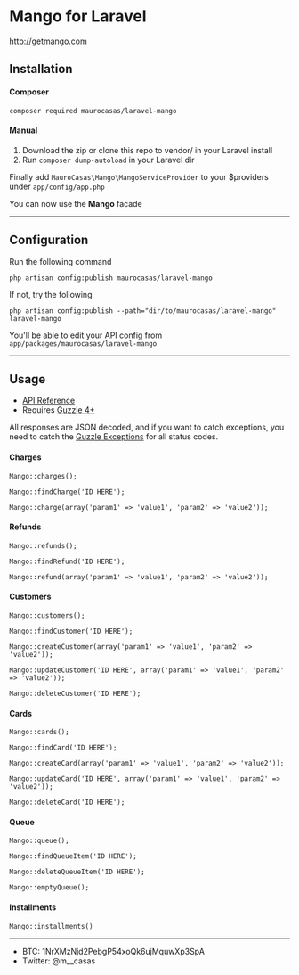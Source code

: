 Mango for Laravel
=================

http://getmango.com

## Installation
#### Composer

	composer required maurocasas/laravel-mango

#### Manual

1. Download the zip or clone this repo to vendor/ in your Laravel install
2. Run `composer dump-autoload` in your Laravel dir

Finally add `MauroCasas\Mango\MangoServiceProvider` to your $providers under `app/config/app.php` 

You can now use the **Mango** facade

--------------

## Configuration

Run the following command

	php artisan config:publish maurocasas/laravel-mango

If not, try the following
	
	php artisan config:publish --path="dir/to/maurocasas/laravel-mango" laravel-mango

You'll be able to edit your API config from `app/packages/maurocasas/laravel-mango`

---------------

## Usage

* [API Reference](https://developers.getmango.com/)
* Requires [Guzzle 4+](http://docs.guzzlephp.org/en/guzzle4/)

All responses are JSON decoded, and if you want to catch exceptions, you need to 
catch the [Guzzle Exceptions](http://docs.guzzlephp.org/en/guzzle4/) for all status codes.

#### Charges

	Mango::charges();

	Mango::findCharge('ID HERE');

	Mango::charge(array('param1' => 'value1', 'param2' => 'value2'));

#### Refunds

	Mango::refunds();

	Mango::findRefund('ID HERE');

	Mango::refund(array('param1' => 'value1', 'param2' => 'value2'));

#### Customers

	Mango::customers();

	Mango::findCustomer('ID HERE');

	Mango::createCustomer(array('param1' => 'value1', 'param2' => 'value2'));

	Mango::updateCustomer('ID HERE', array('param1' => 'value1', 'param2' => 'value2'));

	Mango::deleteCustomer('ID HERE');

#### Cards

	Mango::cards();

	Mango::findCard('ID HERE');

	Mango::createCard(array('param1' => 'value1', 'param2' => 'value2'));

	Mango::updateCard('ID HERE', array('param1' => 'value1', 'param2' => 'value2'));

	Mango::deleteCard('ID HERE');

#### Queue

	Mango::queue();

	Mango::findQueueItem('ID HERE');

	Mango::deleteQueueItem('ID HERE');

	Mango::emptyQueue();

#### Installments

	Mango::installments()



---------------------------

* BTC: 1NrXMzNjd2PebgP54xoQk6ujMquwXp3SpA
* Twitter: @m__casas